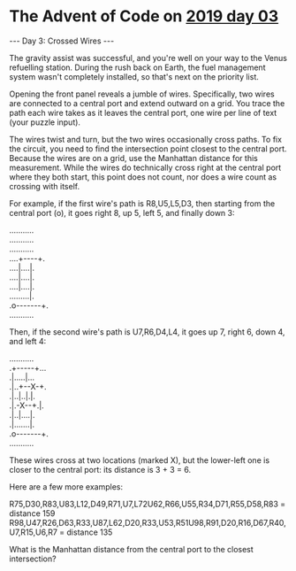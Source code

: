 # The Advent of Code on [2019 day 03](https://adventofcode.com/2019/day/3)

--- Day 3: Crossed Wires ---

The gravity assist was successful, and you're well on your way to the Venus refuelling station.  During the rush back on Earth, the fuel management system wasn't completely installed, so that's next on the priority list.

Opening the front panel reveals a jumble of wires. Specifically, two wires are connected to a central port and extend outward on a grid.  You trace the path each wire takes as it leaves the central port, one wire per line of text (your puzzle input).

The wires twist and turn, but the two wires occasionally cross paths. To fix the circuit, you need to find the intersection point closest to the central port. Because the wires are on a grid, use the Manhattan distance for this measurement. While the wires do technically cross right at the central port where they both start, this point does not count, nor does a wire count as crossing with itself.

For example, if the first wire's path is R8,U5,L5,D3, then starting from the central port (o), it goes right 8, up 5, left 5, and finally down 3:

...........\
...........\
...........\
....+----+.\
....|....|.\
....|....|.\
....|....|.\
.........|.\
.o-------+.\
...........

Then, if the second wire's path is U7,R6,D4,L4, it goes up 7, right 6, down 4, and left 4:

...........\
.+-----+...\
.|.....|...\
.|..+--X-+.\
.|..|..|.|.\
.|.-X--+.|.\
.|..|....|.\
.|.......|.\
.o-------+.\
...........

These wires cross at two locations (marked X), but the lower-left one is closer to the central port: its distance is 3 + 3 = 6.

Here are a few more examples:

R75,D30,R83,U83,L12,D49,R71,U7,L72U62,R66,U55,R34,D71,R55,D58,R83 = distance 159\
R98,U47,R26,D63,R33,U87,L62,D20,R33,U53,R51U98,R91,D20,R16,D67,R40,U7,R15,U6,R7 = distance 135

What is the Manhattan distance from the central port to the closest intersection?